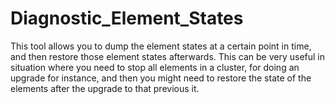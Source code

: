 # Diagnostic_Element_States

This tool allows you to dump the element states at a certain point in time, and then restore those element states afterwards. This can be very useful in situation where you need to stop all elements in a cluster, for doing an upgrade for instance, and then you might need to restore the state of the elements after the upgrade to that previous it.
